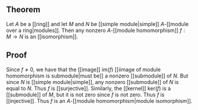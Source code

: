 ## Theorem
Let $A$ be a [[ring]] and let $M$ and $N$ be [[simple module|simple]] $A$-[[module over a ring|modules]]. Then any nonzero $A$-[[module homomorphism]] $f:M\to N$ is an [[isomorphism]]. 
## Proof
Since $f\neq 0$, we have that the [[image]] $\text{im}(f)$ [[iimage of module homomorphism is submodule|must be]] a nonzero [[submodule]] of $N$. But since $N$ is [[simple module|simple]], any nonzero [[submodule]] of $N$ is equal to $N$. Thus $f$ is [[surjective]]. Similarly, the [[kernel]] $\text{ker}(f)$ is a [[submodule]] of $M$, but it is not zero since $f$ is not zero. Thus $f$ is [[injective]]. Thus $f$ is an $A$-[[module homomorphism|module isomorphism]].